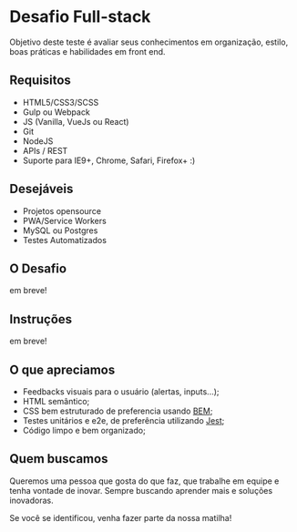 # Desafio Full-stack

Objetivo deste teste é avaliar seus conhecimentos em organização, estilo, boas práticas e habilidades em front end.

## Requisitos

- HTML5/CSS3/SCSS
- Gulp ou Webpack
- JS (Vanilla, VueJs ou React)
- Git
- NodeJS
- APIs / REST
- Suporte para IE9+, Chrome, Safari, Firefox+ :)

## Desejáveis
- Projetos opensource
- PWA/Service Workers
- MySQL ou Postgres
- Testes Automatizados

## O Desafio

em breve!

## Instruções

em breve!

## O que apreciamos

- Feedbacks visuais para o usuário (alertas, inputs...);
- HTML semântico;
- CSS bem estruturado de preferencia usando [BEM](http://getbem.com/);
- Testes unitários e e2e, de preferência utilizando [Jest](https://jestjs.io/);
- Código limpo e bem organizado;

## Quem buscamos

Queremos uma pessoa que gosta do que faz, que trabalhe em equipe e tenha vontade de inovar. Sempre buscando aprender mais e soluções inovadoras.

Se você se identificou, venha fazer parte da nossa matilha!
